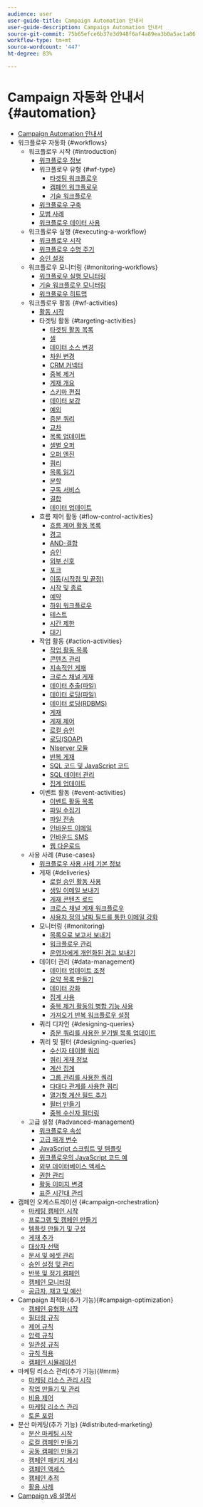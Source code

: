 ```yaml
---
audience: user
user-guide-title: Campaign Automation 안내서
user-guide-description: Campaign Automation 안내서
source-git-commit: 75b65efce6b37e3d948f6af4a89ea3b0a5ac1a86
workflow-type: tm+mt
source-wordcount: '447'
ht-degree: 83%

---
```



# Campaign 자동화 안내서 {#automation}

+ [Campaign Automation 안내서](home.md)
+ 워크플로우 자동화 {#workflows}
   + 워크플로우 시작 {#introduction}
      + [워크플로우 정보](workflow/about-workflows.md)
      + 워크플로우 유형 {#wf-type}
         + [타겟팅 워크플로우](workflow/targeting-workflows.md)
         + [캠페인 워크플로우](workflow/campaign-workflows.md)
         + [기술 워크플로우](workflow/technical-workflows.md)
      + [워크플로우 구축](workflow/build-a-workflow.md)
      + [모범 사례](workflow/workflow-best-practices.md)
      + [워크플로우 데이터 사용](workflow/use-workflow-data.md)
   + 워크플로우 실행 {#executing-a-workflow}
      + [워크플로우 시작](workflow/start-a-workflow.md)
      + [워크플로우 수명 주기](workflow/workflow-life-cycle.md)
      + [승인 설정](workflow/define-approvals.md)
   + 워크플로우 모니터링 {#monitoring-workflows}
      + [워크플로우 실행 모니터링](workflow/monitor-workflow-execution.md)
      + [기술 워크플로우 모니터링](workflow/monitor-technical-workflows.md)
      + [워크플로우 히트맵](workflow/heatmap.md)
   + 워크플로우 활동 {#wf-activities}
      + [활동 시작](workflow/activities.md)
      + 타겟팅 활동 {#targeting-activities}
         + [타겟팅 활동 목록](workflow/targeting-activities.md)
         + [셀](workflow/cells.md)
         + [데이터 소스 변경](workflow/change-data-source.md)
         + [차원 변경](workflow/change-dimension.md)
         + [CRM 커넥터](workflow/crm-connector.md)
         + [중복 제거](workflow/deduplication.md)
         + [게재 개요](workflow/delivery-outline.md)
         + [스키마 편집](workflow/edit-schema.md)
         + [데이터 보강](workflow/enrichment.md)
         + [예외](workflow/exclusion.md)
         + [증분 쿼리](workflow/incremental-query.md)
         + [교차](workflow/intersection.md)
         + [목록 업데이트](workflow/list-update.md)
         + [셀별 오퍼](workflow/offers-by-cell.md)
         + [오퍼 엔진](workflow/offer-engine.md)
         + [쿼리](workflow/query.md)
         + [목록 읽기](workflow/read-list.md)
         + [분할](workflow/split.md)
         + [구독 서비스](workflow/subscription-services.md)
         + [결합](workflow/union.md)
         + [데이터 업데이트](workflow/update-data.md)
      + 흐름 제어 활동 {#flow-control-activities}
         + [흐름 제어 활동 목록](workflow/flow-control-activities.md)
         + [경고](workflow/alert.md)
         + [AND-결합](workflow/and-join.md)
         + [승인](workflow/approval.md)
         + [외부 신호](workflow/external-signal.md)
         + [포크](workflow/fork.md)
         + [이동(시작점 및 끝점)](workflow/jump--start-point-and-end-point-.md)
         + [시작 및 종료](workflow/start-and-end.md)
         + [예약](workflow/scheduler.md)
         + [하위 워크플로우](workflow/sub-workflow.md)
         + [테스트](workflow/test.md)
         + [시간 제한](workflow/time-constraint.md)
         + [대기](workflow/wait.md)
      + 작업 활동 {#action-activities}
         + [작업 활동 목록](workflow/action-activities.md)
         + [콘텐츠 관리](workflow/content-management.md)
         + [지속적인 게재](workflow/continuous-delivery.md)
         + [크로스 채널 게재](workflow/cross-channel-deliveries.md)
         + [데이터 추출(파일)](workflow/extraction--file-.md)
         + [데이터 로딩(파일)](workflow/data-loading--file-.md)
         + [데이터 로딩(RDBMS)](workflow/data-loading--rdbms-.md)
         + [게재](workflow/delivery.md)
         + [게재 제어](workflow/delivery-control.md)
         + [로컬 승인](workflow/local-approval.md)
         + [로딩(SOAP)](workflow/loading-soap.md)
         + [Nlserver 모듈](workflow/nlserver-module.md)
         + [반복 게재](workflow/recurring-delivery.md)
         + [SQL 코드 및 JavaScript 코드](workflow/sql-code-and-javascript-code.md)
         + [SQL 데이터 관리](workflow/sql-data-management.md)
         + [집계 업데이트](workflow/update-aggregate.md)
      + 이벤트 활동 {#event-activities}
         + [이벤트 활동 목록](workflow/event-activities.md)
         + [파일 수집기](workflow/file-collector.md)
         + [파일 전송](workflow/file-transfer.md)
         + [인바운드 이메일](workflow/inbound-emails.md)
         + [인바운드 SMS](workflow/inbound-sms.md)
         + [웹 다운로드](workflow/web-download.md)
   + 사용 사례 {#use-cases}
      + [워크플로우 사용 사례 기본 정보](workflow/workflow-use-cases.md)
      + 게재 {#deliveries}
         + [로컬 승인 활동 사용](workflow/local-approval-activity.md)
         + [생일 이메일 보내기](workflow/send-a-birthday-email.md)
         + [게재 콘텐츠 로드](workflow/load-delivery-content.md)
         + [크로스 채널 게재 워크플로우](workflow/cross-channel-delivery-workflow.md)
         + [사용자 정의 날짜 필드를 통한 이메일 강화](workflow/email-enrichment-with-custom-date-fields.md)
      + 모니터링 {#monitoring}
         + [목록으로 보고서 보내기](workflow/send-a-report-to-a-list.md)
         + [워크플로우 관리](workflow/workflow-supervision.md)
         + [운영자에게 개인화된 경고 보내기](workflow/send-alerts-to-operators.md)
      + 데이터 관리 {#data-management}
         + [데이터 업데이트 조정](workflow/coordinate-data-updates.md)
         + [요약 목록 만들기](workflow/create-a-summary-list.md)
         + [데이터 강화](workflow/enrich-data.md)
         + [집계 사용](workflow/using-aggregates.md)
         + [중복 제거 활동의 병합 기능 사용](workflow/deduplication-merge.md)
         + [가져오기 반복 워크플로우 설정](workflow/recurring-import-workflow.md)
      + 쿼리 디자인 {#designing-queries}
         + [증분 쿼리를 사용한 분기별 목록 업데이트](workflow/quarterly-list-update.md)
      + 쿼리 및 필터 {#designing-queries}
         + [수신자 테이블 쿼리](workflow/querying-recipient-table.md)
         + [쿼리 게재 정보](workflow/query-delivery-info.md)
         + [계산 집계](workflow/compute-aggregates.md)
         + [그룹 관리를 사용한 쿼리](workflow/query-grouping-management.md)
         + [다대다 관계를 사용한 쿼리](workflow/query-many-to-many-relationship.md)
         + [열거형 계산 필드 추가](workflow/adding-enumeration-type-calculated-field.md)
         + [필터 만들기](workflow/create-a-filter.md)
         + [중복 수신자 필터링](workflow/filter-duplicated-recipients.md)
   + 고급 설정 {#advanced-management}
      + [워크플로우 속성](workflow/workflow-properties.md)
      + [고급 매개 변수](workflow/advanced-parameters.md)
      + [JavaScript 스크립트 및 템플릿](workflow/javascript-scripts-and-templates.md)
      + [워크플로우의 JavaScript 코드 예](workflow/javascript-in-workflows.md)
      + [외부 데이터베이스 액세스](workflow/accessing-an-external-database--fda-.md)
      + [권한 관리](workflow/managing-rights.md)
      + [활동 이미지 변경](workflow/change-activity-images.md)
      + [표준 시간대 관리](workflow/managing-time-zones.md)
+ 캠페인 오케스트레이션 {#campaign-orchestration}
   + [마케팅 캠페인 시작](campaigns/set-up-campaigns.md)
   + [프로그램 및 캠페인 만들기](campaigns/marketing-campaign-create.md)
   + [템플릿 만들기 및 구성](campaigns/marketing-campaign-templates.md)
   + [게재 추가](campaigns/marketing-campaign-deliveries.md)
   + [대상자 선택](campaigns/marketing-campaign-target.md)
   + [문서 및 에셋 관리](campaigns/marketing-campaign-assets.md)
   + [승인 설정 및 관리](campaigns/marketing-campaign-approval.md)
   + [반복 및 정기 캠페인](campaigns/recurring-periodic-campaigns.md)
   + [캠페인 모니터링](campaigns/marketing-campaign-monitoring.md)
   + [공급자, 재고 및 예산](campaigns/providers--stocks-and-budgets.md)
+ Campaign 최적화(추가 기능){#campaign-optimization}
   + [캠페인 유형화 시작](campaign-opt/campaign-typologies.md)
   + [필터링 규칙](campaign-opt/filtering-rules.md)
   + [제어 규칙](campaign-opt/control-rules.md)
   + [압력 규칙](campaign-opt/pressure-rules.md)
   + [일관성 규칙](campaign-opt/consistency-rules.md)
   + [규칙 적용](campaign-opt/apply-rules.md)
   + [캠페인 시뮬레이션](campaign-opt/campaign-simulations.md)
+ 마케팅 리소스 관리(추가 기능){#mrm}
   + [마케팅 리소스 관리 시작](mrm/about-marketing-resource-management.md)
   + [작업 만들기 및 관리](mrm/creating-and-managing-tasks.md)
   + [비용 제어](mrm/controlling-costs.md)
   + [마케팅 리소스 관리](mrm/managing-marketing-resources.md)
   + [토론 포럼](mrm/discussion-forums.md)
+ 분산 마케팅(추가 기능) {#distributed-marketing}
   + [분산 마케팅 시작](distributed-marketing/about-distributed-marketing.md)
   + [로컬 캠페인 만들기](distributed-marketing/creating-a-local-campaign.md)
   + [공동 캠페인 만들기](distributed-marketing/creating-a-collaborative-campaign.md)
   + [캠페인 패키지 게시](distributed-marketing/publishing-the-campaign-package.md)
   + [캠페인 액세스](distributed-marketing/accessing-campaigns.md)
   + [캠페인 추적](distributed-marketing/tracking-a-campaign.md)
   + [활용 사례](distributed-marketing/examples.md)
+ [Campaign v8 설명서](https://experienceleague.adobe.com/docs/campaign/campaign-v8/campaign-home.html?lang=ko)